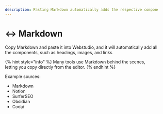 ```yaml
---
description: Pasting Markdown automatically adds the respective components.
---
```


# ↔️ Markdown

Copy Markdown and paste it into Webstudio, and it will automatically add all the components, such as headings, images, and links.

{% hint style="info" %}
Many tools use Markdown behind the scenes, letting you copy directly from the editor.
{% endhint %}

Example sources:

* Markdown
* Notion
* SurferSEO
* Obsidian
* Coda\
